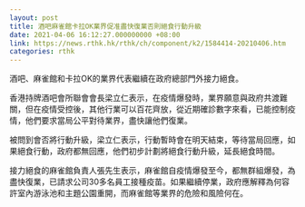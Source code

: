 ```yaml
---
layout: post
title: 酒吧麻雀館卡拉OK業界促准盡快復業否則絕食行動升級
date: 2021-04-06 16:12:27.000000000 +08:00
link: https://news.rthk.hk/rthk/ch/component/k2/1584414-20210406.htm
categories: rthk
---
```


酒吧、麻雀館和卡拉OK的業界代表繼續在政府總部門外接力絕食。

香港持牌酒吧會所聯會會長梁立仁表示，在疫情爆發時，業界願意與政府共渡難關，但在疫情受控後，其他行業可以百花齊放，從近期確診數字來看，已能控制疫情，他們要求當局公平對待業界，盡快讓他們復業。

被問到會否將行動升級，梁立仁表示，行動暫時會在明天結束，等待當局回應，如果絕食行動，政府都無回應，他們初步計劃將絕食行動升級，延長絕食時間。

接力絕食的麻雀館負責人張先生表示，麻雀館自疫情爆發至今，都無群組爆發，為盡快復業，已請求公司30多名員工接種疫苗。如果繼續停業，政府應解釋為何容許室內游泳池和主題公園重開，而麻雀館等業界的危險和風險何在。
